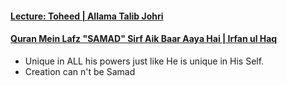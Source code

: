 #### [Lecture: Toheed | Allama Talib Johri](https://www.youtube.com/watch?v=67f_ntEQsps)

#### [Quran Mein Lafz "SAMAD" Sirf Aik Baar Aaya Hai | Irfan ul Haq](https://www.youtube.com/watch?v=34b-vbh-EtQ)
* Unique in ALL his powers just like He is unique in His Self.
* Creation can n't be Samad
